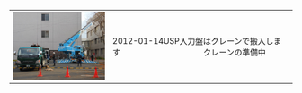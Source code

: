 <table>
<tr>
<td>
<img src="../images/2012-01-15_084.jpg" width="400px" /> 
</td>
<td>
2012-01-14USP入力盤はクレーンで搬入します
　 　　　　　　　　　クレーンの準備中　</td>
</tr>